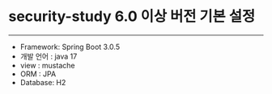 # security-study 6.0 이상 버전 기본 설정
---
- Framework: Spring Boot 3.0.5
- 개발 언어 : java 17
- view : mustache
- ORM : JPA
- Database: H2
